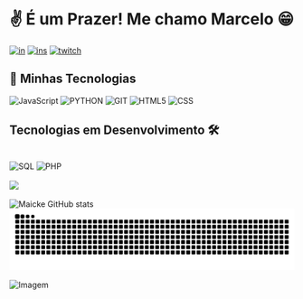 # ✌ É um Prazer! Me chamo Marcelo 😁

[![in](https://img.shields.io/badge/LinkedIn-0077B5?style=for-the-badge&logo=linkedin&logoColor=white)](https://www.linkedin.com/in/marcelo-santiago-in/)
[![ins](https://img.shields.io/badge/Instagram-E4405F?style=for-the-badge&logo=instagram&logoColor=white)](https://www.instagram.com/mrmaicke/)
[![twitch](https://img.shields.io/badge/Twitch-9146FF?style=for-the-badge&logo=twitch&logoColor=white)](https://www.twitch.tv/mrmaicke_)

## 🔧 Minhas Tecnologias

<div style="display: inline_block">
    <img alt=JavaScript src="https://img.shields.io/badge/JavaScript-323330?style=for-the-badge&logo=javascript&logoColor=F7DF1E">
    <img alt=PYTHON src="https://img.shields.io/badge/Python-14354C?style=for-the-badge&logo=python&logoColor=white">
    <img alt=GIT src="https://img.shields.io/badge/GIT-E44C30?style=for-the-badge&logo=git&logoColor=white">
    <img alt=HTML5 src="https://img.shields.io/badge/HTML5-E34F26?style=for-the-badge&logo=html5&logoColor=white">
    <img alt=CSS src="https://img.shields.io/badge/CSS-239120?&style=for-the-badge&logo=css3&logoColor=white">
</div>

## Tecnologias em Desenvolvimento 🛠️

<br>
    <div style="display: inline_block">
        <img alt=SQL src="https://img.shields.io/badge/MySQL-00000F?style=for-the-badge&logo=mysql&logoColor=white">
        <img alt=PHP src="https://img.shields.io/badge/PHP-777BB4?style=for-the-badge&logo=php&logoColor=white">
    </div>
<br/>
    
<img src="https://github-readme-stats.vercel.app/api/top-langs/?username=mrmaicke&layout=compact&langs_count=7&theme=radical">

![Maicke GitHub stats](https://github-readme-stats.vercel.app/api?username=mrmaicke&show_icons=true&theme=radical) 
![Maicke GitHub Snake animation](https://github.com/mrmaicke/mrmaicke/blob/output/github-contribution-grid-snake.svg)

<img src="https://raw.githubusercontent.com/coderjojo/coderjojo/master/img/github.gif" alt="Imagem" class="centered" width="35%">
